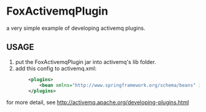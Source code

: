 # FoxActivemqPlugin

a very simple example of developing activemq plugins.

## USAGE
1. put the FoxActivemqPlugin jar into activemq's lib folder.
2. add this config to activemq.xml:
```xml
		<plugins>
			<bean xmlns="http://www.springframework.org/schema/beans" id="testPlugin"  class="com.mallow.activemq.FoxBrokerPlugin"/>
		</plugins>
```
for more detail, see
http://activemq.apache.org/developing-plugins.html
